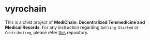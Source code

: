 # vyrochain
This is a child project of **MediChain: Decentralized Telemedicine and Medical Records**. For any instruction regarding `Getting Started` or `Contributing`, please refer [this](https://sadityakumar9211/medichain-hardhat) repository.
